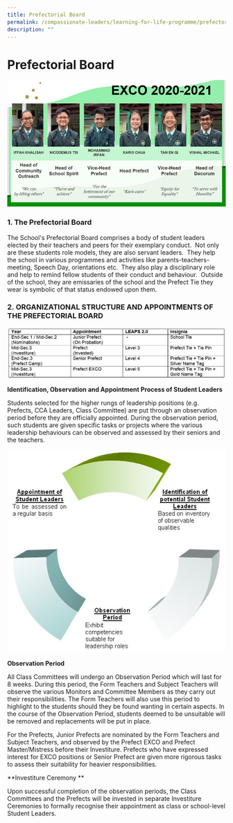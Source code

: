 ```yaml
---
title: Prefectorial Board
permalink: /compassionate-leaders/learning-for-life-programme/prefectorial-board/
description: ""
---
```


# **Prefectorial Board**

![](/images/Exco%202020-2021.jpg)

### 1\. The Prefectorial Board

The School's Prefectorial Board comprises a body of student leaders elected by their teachers and peers for their exemplary conduct.  Not only are these students role models, they are also servant leaders.  They help the school in various programmes and activities like parents-teachers-meeting, Speech Day, orientations etc.  They also play a disciplinary role and help to remind fellow students of their conduct and behaviour.  Outside of the school, they are emissaries of the school and the Prefect Tie they wear is symbolic of that status endowed upon them.  

  

### 2\. ORGANIZATIONAL STRUCTURE AND APPOINTMENTS OF THE PREFECTORIAL BOARD

![](/images/20200809%20Prefectorial%20Board%2001.jpg)

**Identification, Observation and Appointment Process of Student Leaders**   

Students selected for the higher rungs of leadership positions (e.g. Prefects, CCA Leaders, Class Committee) are put through an observation period before they are officially appointed. During the observation period, such students are given specific tasks or projects where the various leadership behaviours can be observed and assessed by their seniors and the teachers.

![](/images/20200809%20Prefectorial%20Board%2002.jpg)

**Observation Period**  

All Class Committees will undergo an Observation Period which will last for 8 weeks. During this period, the Form Teachers and Subject Teachers will observe the various Monitors and Committee Members as they carry out their responsibilities. The Form Teachers will also use this period to highlight to the students should they be found wanting in certain aspects. In the course of the Observation Period, students deemed to be unsuitable will be removed and replacements will be put in place. 

For the Prefects, Junior Prefects are nominated by the Form Teachers and Subject Teachers, and observed by the Prefect EXCO and Prefect Master/Mistress before their Investiture. Prefects who have expressed interest for EXCO positions or Senior Prefect are given more rigorous tasks to assess their suitability for heavier responsibilities.

**Investiture Ceremony **

Upon successful completion of the observation periods, the Class Committees and the Prefects will be invested in separate Investiture Ceremonies to formally recognise their appointment as class or school-level Student Leaders.
